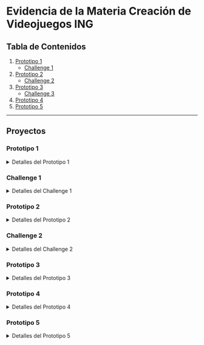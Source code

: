 # Evidencia de la Materia Creación de Videojuegos ING

## Tabla de Contenidos

1. [Prototipo 1](#prototipo-1)
   - [Challenge 1](#challenge-1)
2. [Prototipo 2](#prototipo-2)
   - [Challenge 2](#challenge-2)
3. [Prototipo 3](#prototipo-3)
   - [Challenge 3](#challenge-3)
4. [Prototipo 4](#prototipo-4)
5. [Prototipo 5](#prototipo-5)
---

## Proyectos

### Prototipo 1
<details>
<summary>Detalles del Prototipo 1</summary>

- **Título:** Prototipo 1 - Juego de Carro 3D
- **Repositorio:** [Enlace al Prototipo 1](https://github.com/Creacion-De-Videojuegos-GIDS4102/Prototipo-1)
- ```bash
  git clone https://github.com/Creacion-De-Videojuegos-GIDS4102/Prototipo-1
  
![Prototipo 1.1](./Imagenes/Prototipos/1/Captura_1.PNG)
![Prototipo 1.2](./Imagenes/Prototipos/1/Captura_2.PNG)
![Prototipo 1.3](./Imagenes/Prototipos/1/Captura_3.PNG)

</details>

### Challenge 1
<details>
<summary>Detalles del Challenge 1</summary>

- **Título:** Challenge 1 - Juego de Avion 3D
- **Repositorio:** [Enlace al Challenge 1](https://github.com/Creacion-De-Videojuegos-GIDS4102/Challenge-1)
- ```bash
  git clone https://github.com/Creacion-De-Videojuegos-GIDS4102/Challenge-1

</details>


### Prototipo 2
<details>
<summary>Detalles del Prototipo 2</summary>

- **Título:** Prototipo 2 - Juego de Granja 3D
- **Repositorio:** [Enlace al Prototipo 2](https://github.com/Creacion-De-Videojuegos-GIDS4102/Prototipo-2)
- ```bash
  git clone https://github.com/Creacion-De-Videojuegos-GIDS4102/Prototipo-2

![Prototipo 2.1](./Imagenes/Prototipos/2/Captura_1.PNG)
![Prototipo 2.2](./Imagenes/Prototipos/2/Captura_2.PNG)

</details>


### Challenge 2
<details>
<summary>Detalles del Challenge 2</summary>

- **Título:** Challenge 2 - Juego de Granja Mejorado 3D
- **Repositorio:** [Enlace al Challenge 2](https://github.com/Creacion-De-Videojuegos-GIDS4102/Challenge-2)
- ```bash
  git clone https://github.com/Creacion-De-Videojuegos-GIDS4102/Challenge-2

![Reto 1.1](./Imagenes/Challenge/2/Captura_1.PNG)
![Reto 1.2](./Imagenes/Challenge/2/Captura_2.PNG)

</details>

### Prototipo 3
<details>
<summary>Detalles del Prototipo 3</summary>

- **Título:** Prototipo 3 - Juego 2D
- **Repositorio:** [Enlace al Prototipo 3](https://github.com/Creacion-De-Videojuegos-GIDS4102/Prototipo-3)
- ```bash
  git clone https://github.com/Creacion-De-Videojuegos-GIDS4102/Prototipo-3

![Prototipo 3.1](./Imagenes/Prototipos/3/Captura_1.PNG)
![Prototipo 3.2](./Imagenes/Prototipos/3/Captura_2.PNG)
![Prototipo 3.3](./Imagenes/Prototipos/3/Captura_3.PNG)
![Prototipo 3.4](./Imagenes/Prototipos/3/Captura_4.PNG)
![Prototipo 3.5](./Imagenes/Prototipos/3/Captura_5.PNG)
![Prototipo 3.6](./Imagenes/Prototipos/3/Captura_6.PNG)
![Prototipo 3.7](./Imagenes/Prototipos/3/Captura_7.PNG)
</details>

### Prototipo 4
<details>
<summary>Detalles del Prototipo 4</summary>

- **Título:** Prototipo 4 - Juego 2D
- **Repositorio:** [Enlace al Prototipo 4](https://github.com/Creacion-De-Videojuegos-GIDS4102/Prototipo-4)
- ```bash
  git clone https://github.com/Creacion-De-Videojuegos-GIDS4102/Prototipo-4

![Prototipo 4.1](./Imagenes/Prototipos/4/Captura_1.PNG)
![Prototipo 4.2](./Imagenes/Prototipos/4/Captura_2.PNG)
![Prototipo 4.3](./Imagenes/Prototipos/4/Captura_3.PNG)
![Prototipo 4.4](./Imagenes/Prototipos/4/Captura_4.PNG)
![Prototipo 4.5](./Imagenes/Prototipos/4/Captura_5.PNG)
![Prototipo 4.6](./Imagenes/Prototipos/4/Captura_6.PNG)
![Prototipo 4.7](./Imagenes/Prototipos/4/Captura_7.PNG)
![Prototipo 4.8](./Imagenes/Prototipos/4/Captura_8.PNG)
![Prototipo 4.9](./Imagenes/Prototipos/4/Captura_9.PNG)
![Prototipo 4.10](./Imagenes/Prototipos/4/Captura_10.PNG)
![Prototipo 4.11](./Imagenes/Prototipos/4/Captura_11.PNG)
![Prototipo 4.12](./Imagenes/Prototipos/4/Captura_12.PNG)
</details>

### Prototipo 5
<details>
<summary>Detalles del Prototipo 5</summary>

- **Título:** Prototipo 5 - Juego 2D
- **Repositorio:** [Enlace al Prototipo 5](https://github.com/Creacion-De-Videojuegos-GIDS4102/Prototipo-5)
- ```bash
  git clone https://github.com/Creacion-De-Videojuegos-GIDS4102/Prototipo-5

![Prototipo 5.1](./Imagenes/Prototipos/5/Captura_1.PNG)
![Prototipo 5.2](./Imagenes/Prototipos/5/Captura_2.PNG)
![Prototipo 5.3](./Imagenes/Prototipos/5/Captura_3.PNG)
![Prototipo 5.4](./Imagenes/Prototipos/5/Captura_4.PNG)
![Prototipo 5.5](./Imagenes/Prototipos/5/Captura_5.PNG)
![Prototipo 5.6](./Imagenes/Prototipos/5/Captura_6.PNG)
![Prototipo 5.7](./Imagenes/Prototipos/5/Captura_7.PNG)
![Prototipo 5.8](./Imagenes/Prototipos/5/Captura_8.PNG)
![Prototipo 5.9](./Imagenes/Prototipos/5/Captura_9.PNG)
![Prototipo 5.10](./Imagenes/Prototipos/5/Captura_10.PNG)
![Prototipo 5.11](./Imagenes/Prototipos/5/Captura_11.PNG)
![Prototipo 5.12](./Imagenes/Prototipos/5/Captura_12.PNG)
![Prototipo 5.13](./Imagenes/Prototipos/5/Captura_13.PNG)
</details>